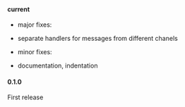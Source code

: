 #### current
- major fixes:
 - separate handlers for messages from different chanels

- minor fixes:
 - documentation, indentation

#### 0.1.0
First release
